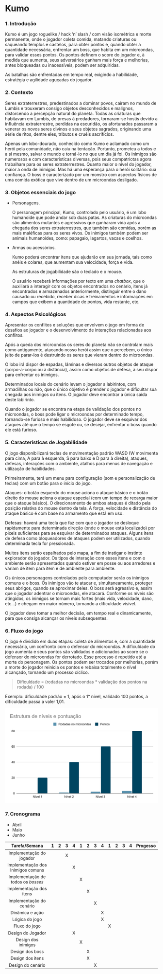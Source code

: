 # **Kumo**


### **1. Introdução**
Kumo é um jogo roguelike / hack ’n’ slash / com visão isométrica e morte permanente, onde o jogador coleta comida, matando criaturas ou saqueando templos e castelos, para obter pontos e, quando obter a quantidade necessária, enfrentar um boss, que habita em um microondas, para validar esses pontos. Os pontos definem o score do jogador e, à medida que aumenta, seus adversários ganham mais força e melhorias, antes bloqueadas ou inacessíveis, podem ser adquiridas.

As batalhas são enfrentadas em tempo real, exigindo a habilidade, estratégia  e agilidade aguçadas do jogador.

### **2. Contexto**
Seres extraterrestres, predestinados a dominar povos, caíram no mundo de Lumbis e trouxeram consigo objetos desconhecidos e malignos, distorcendo a percepção natural do planeta. Todas as criaturas que habitavam em Lumbis, de presas à predadores, tornaram-se hostis devido a influência extraterrestre, perdidas na escuridão, os afortunados passaram a venerar os novos seres divinos e seus objetos sagrados, originando uma série de ritos, dentre eles, tributos e cruéis sacrifícios. 

Apenas um lobo-dourado, conhecido como Kumo e aclamado como um herói pela comunidade, não caiu na tentação. Portanto, prometeu a todos e a si mesmo, salvar o mundo e torná-lo no que um dia já foi. Os inimigos são numerosos e com características diversas, pois seus compatriotas agora trabalham para os seres extraterrestres. Quanto maior o nível do jogador, maior a onda de inimigos. Mas há uma esperança para o herói solitário: sua confiança.
O boss é caracterizado por um monstro com aspectos físicos de uma comida exótica que vive dentro de um microondas desligado.

### **3. Objetos essenciais do jogo**
*  Personagens.

    O personagem principal, Kumo, controlado pelo usuário, é um lobo humanoide que pode andar sob duas patas.
    As criaturas do microondas são alimentos mutantes e agressivos que ganharam vida após a chegada dos seres extraterrestres, que também são comidas, porém as mais maléficas para os seres vivos. Os inimigos também podem ser animais humanoides, como: papagaio, lagartos, vacas e coelhos.

* Armas ou acessórios.

    Kumo poderá encontrar itens que ajudarão em sua jornada, tais como anéis e colares, que aumentam sua velocidade, força e vida.

    As estruturas de jogabilidade são o teclado e o mouse.

    O usuário receberá informações por texto em uma _chatbox_, que o auxiliará a interagir com os objetos encontrados no cenário, itens já encontrados e armazenados anteriormente, distinguir entre o dano causado ou recebido, receber dicas e treinamentos e informações em campos que exibem a quantidade de pontos, vida restante, etc.

### **4. Aspectos Psicológicos**
Apresentar os conflitos e soluções que envolvem o jogo em forma de desafios ao jogador e o desenvolvimento de interações relacionadas aos conflitos.

Após a queda dos microondas os seres do planeta não se controlam mais como antigamente, atacando nosso herói assim que o percebem, o único jeito de parar-los é destruindo os seres que vieram dentro do microondas.

O lobo irá dispor de espadas, lâminas e diversos outros objetos de ataque (corpo-a-corpo ou à distância), assim como objetos de defesa, à seu dispor para enfrentar os inimigos.

Determinados locais do cenário levam o jogador a labirintos, com armadilhas ou não, que o único objetivo é prender o jogador e dificultar sua chegada aos inimigos ou itens. O jogador deve encontrar a única saída deste labirinto.

Quando o jogador se encontra na etapa de validação dos pontos no microondas, o boss pode ligar o microondas por determinado tempo, tornando-se furioso e mais habilidoso. O jogador deve se esquivar dos ataques até que o tempo se esgote ou, se desejar, enfrentar o boss quando ele está furioso.

### **5. Características de Jogabilidade**

O jogo disponibilizará teclas de movimentação padrão WASD (W movimenta para cima, A para à esquerda, S para baixo e D para à direita), ataques, defesas, interações com o ambiente, atalhos para menus de navegação e utilização de habilidades.

Primeiramente, terá um menu para configuração (som e personalização de teclas) com um botão para o início do jogo. 

Ataques: o botão esquerdo do mouse aciona o ataque básico e o botão direito do mouse aciona o ataque especial (com um tempo de recarga maior que o ataque básico). O direcionamento de ambos ataques é ditado pela posição relativa do mouse dentro da tela. A força, velocidade e distância do ataque básico é com base no armamento que está em uso.

Defesas: haverá uma tecla que faz com que o jogador se desloque rapidamente para determinada direção (onde o mouse está localizado) por pixels suficientes para se esquivar de determinados ataques. Alguns itens de defesa como bloqueadores de ataques podem ser utilizados, quando determinada tecla for pressionada.

Muitos itens serão espalhados pelo mapa, a fim de instigar o instinto explorador do jogador. Os tipos de interação com esses itens e com o ambiente serão apresentados quando estiver em posse ou aos arredores e variam de item para item e de ambiente para ambiente.

Os únicos personagens controlados pelo computador serão os inimigos comuns e o boss. Os inimigos vão te atacar e, simultaneamente, proteger seus abrigos, quando se aproximar deles. O boss será agressivo e, assim que o jogador adentrar o microondas, ele atacará. Conforme os níveis são atingidos, os inimigos se tornam mais fortes (mais vida, velocidade, dano, etc…) e chegam em maior número, tornando a dificuldade visível.

O jogador deve tomar a melhor decisão, em tempo real e dinamicamente, para que consiga alcançar os níveis subsequentes.

### **6. Fluxo do jogo**
O jogo é dividido em duas etapas: coleta de alimentos e, com a quantidade necessária, um confronto com o defensor do microondas. A dificuldade do jogo aumenta e seus pontos são validados e adicionados ao score se o defensor do microondas for derrotado. Esse processo é repetido até a morte do personagem. Os pontos podem ser trocados por melhorias, porém a morte do jogador reinicia os pontos e rebaixa totalmente o nível alcançado, tornando um processo cíclico.

>Dificuldade = (rodadas no microondas * validação dos pontos na rodada) / 100

Exemplo: dificuldade padrão = 1, após o 1° nível, validado 100 pontos, a dificuldade passa a valer 1,01.


![alt text](/imgs/imageLikeEmbed.png "Estrutura de níveis e pontuação")

### **7. Cronograma**
* Abril
* Maio
* Junho


| Tarefa/Semana                      | 1 | 2 | 3 | 4 | 1 | 2 | 3 | 4 | 1 | 2 | 3 | 4 | Progesso |
|:----------------------------------:|:---:|:---:|:---:|:---:|:---:|:---:|:---:|:---:|:---:|:---:|:---:|:---:|:----------:|
| Implementação do jogador           |   |   | X |   |   |   |   |   |   |   |   |   |          |
| Implementação dos Inimigos comuns  |   |   |   | X |   |   |   |   |   |   |   |   |          |
| Implementação de todos os _bosses_ |   |   |   |   | X |   |   |   |   |   |   |   |          |
| Implementação dos itens            |   |   |   |   |   | X |   |   |   |   |   |   |          |
| Implementação do cenário           |   |   |   |   |   |   | X |   |   |   |   |   |          |
| Dinâmica e ação                    |   |   |   |   |   |   |   | X |   |   |   |   |          |
| Lógica do jogo                     |   |   |   |   |   |   |   | X |   |   |   |   |          |
| Fluxo do jogo                      |   |   |   |   |   |   |   |   | X |   |   |   |          |
| Design  do  Jogador                |   |   |   | X |   |   |   |   |   |   |   |   |          |
| Design  dos inimigos               |   |   |   |   | X |   |   |   |   |   |   |   |          |
| Design dos boss                    |   |   |   |   |   | X |   |   |   |   |   |   |          |
| Design dos itens                   |   |   |   |   |   | X |   |   |   |   |   |   |          |
| Design do cenário                  |   |   |   |   |   |   | X |   |   |   |   |   |          |
